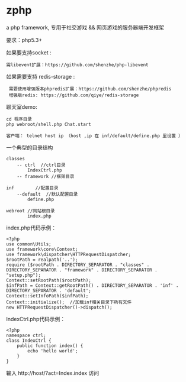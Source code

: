 zphp
====

a php framework,  专用于社交游戏 && 网页游戏的服务器端开发框架

要求：php5.3+

如果要支持socket :

    需libevent扩展：https://github.com/shenzhe/php-libevent
    
如果需要支持 redis-storage :

     需要使用增强版本phpredis扩展：https://github.com/shenzhe/phpredis
     增强版redis: https://github.com/qiye/redis-storage
     
聊天室demo:
    
    cd 程序目录
    php webroot/shell.php Chat.start
    
    客户端： telnet host ip （host ,ip 在 inf/default/define.php 里设置 ）



一个典型的目录结构

    classes
        -- ctrl  //ctrl目录
            IndexCtrl.php
        -- framework //框架目录
    
    inf        //配置目录
        --default  //默认配置目录
            define.php
          
    webroot //网站根目录
            index.php
         

index.php代码示例：

    <?php
    use common\Utils;
    use framework\core\Context;
    use framework\dispatcher\HTTPRequestDispatcher;
    $rootPath = realpath('..');
    require ($rootPath . DIRECTORY_SEPARATOR . "classes" . DIRECTORY_SEPARATOR . "framework" . DIRECTORY_SEPARATOR . "setup.php");
    Context::setRootPath($rootPath);
    $infPath = Context::getRootPath() . DIRECTORY_SEPARATOR . 'inf' . DIRECTORY_SEPARATOR . 'default';
    Context::setInfoPath($infPath);
    Context::initialize();  //加载inf相关目录下所有文件
    new HTTPRequestDispatcher()->dispatch();

IndexCtrl.php代码示例：

    <?php
    namespace ctrl;
    class IndexCtrl {
        public function index() {
            echo 'hello world';
        }
    }

输入 http://host/?act=Index.index 访问 
